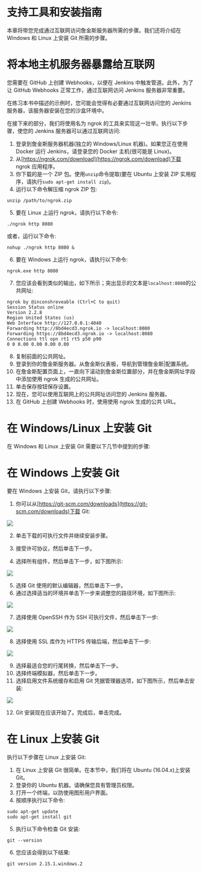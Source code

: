 # 支持工具和安装指南

本章将带您完成通过互联网访问詹金斯服务器所需的步骤。我们还将介绍在 Windows 和 Linux 上安装 Git 所需的步骤。

# 将本地主机服务器暴露给互联网

您需要在 GitHub 上创建 Webhooks，以便在 Jenkins 中触发管道。此外，为了让 GitHub Webhooks 正常工作，通过互联网访问 Jenkins 服务器非常重要。

在练习本书中描述的示例时，您可能会觉得有必要通过互联网访问您的 Jenkins 服务器，该服务器安装在您的沙盒环境中。

在接下来的部分，我们将使用名为 ngrok 的工具来实现这一壮举。执行以下步骤，使您的 Jenkins 服务器可以通过互联网访问:

1.  登录到詹金斯服务器机器(独立的 Windows/Linux 机器)。如果您正在使用 Docker 运行 Jenkins，请登录您的 Docker 主机(很可能是 Linux)。
2.  从[https://ngrok.com/download](https://ngrok.com/download)下载 ngrok 应用程序。
3.  你下载的是一个 ZIP 包。使用`unzip`命令提取(要在 Ubuntu 上安装 ZIP 实用程序，请执行`sudo apt-get install zip`)。
4.  运行以下命令解压缩 ngrok ZIP 包:

```
unzip /path/to/ngrok.zip 
```

5.  要在 Linux 上运行 ngrok，请执行以下命令:

```
./ngrok http 8080
```

或者，运行以下命令:

```
nohup ./ngrok http 8080 & 
```

6.  要在 Windows 上运行 ngrok，请执行以下命令:

```
ngrok.exe http 8080 
```

7.  您应该会看到类似的输出，如下所示；突出显示的文本是`localhost:8080`的公共网址:

```
ngrok by @inconshreveable (Ctrl+C to quit)
Session Status online
Version 2.2.8
Region United States (us)
Web Interface http://127.0.0.1:4040
Forwarding http://8bd4ecd3.ngrok.io -> localhost:8080
Forwarding https://8bd4ecd3.ngrok.io -> localhost:8080
Connections ttl opn rt1 rt5 p50 p90
0 0 0.00 0.00 0.00 0.00
```

8.  复制前面的公共网址。
9.  登录到你的詹金斯服务器。从詹金斯仪表板，导航到管理詹金斯|配置系统。
10.  在詹金斯配置页面上，一直向下滚动到詹金斯位置部分，并在詹金斯网址字段中添加使用 ngrok 生成的公共网址。
11.  单击保存按钮保存设置。
12.  现在，您可以使用互联网上的公共网址访问您的 Jenkins 服务器。
13.  在 GitHub 上创建 Webhooks 时，使用使用 ngrok 生成的公共 URL。

# 在 Windows/Linux 上安装 Git

在 Windows 和 Linux 上安装 Git 需要以下几节中提到的步骤:

# 在 Windows 上安装 Git

要在 Windows 上安装 Git，请执行以下步骤:

1.  你可以从[https://git-scm.com/downloads](https://git-scm.com/downloads)下载 Git:

![](img/543e7ac9-a837-45f2-82aa-1033ba4c90f3.png)

2.  单击下载的可执行文件并继续安装步骤。
3.  接受许可协议，然后单击下一步。

4.  选择所有组件，然后单击下一步，如下图所示:

![](img/70a2cfcc-7a3c-4f85-b438-19758ffc344a.png)

5.  选择 Git 使用的默认编辑器，然后单击下一步。
6.  通过选择适当的环境并单击下一步来调整您的路径环境，如下图所示:

![](img/7e00da7d-1594-45c3-a4c8-b5dcc47d36db.png)

7.  选择使用 OpenSSH 作为 SSH 可执行文件，然后单击下一步:

![](img/a91a9b4f-ab79-4d6e-8dcf-6753a1aa2abf.png)

8.  选择使用 SSL 库作为 HTTPS 传输后端，然后单击下一步:

![](img/b2feda19-1af0-4cd0-914a-e946f6530d95.png)

9.  选择最适合您的行尾转换，然后单击下一步。
10.  选择终端模拟器，然后单击下一步。
11.  选择启用文件系统缓存和启用 Git 凭据管理器选项，如下图所示，然后单击安装:

![](img/7893ad9f-9cf8-46ab-9c90-627ab0fe920f.png)

12.  Git 安装现在应该开始了。完成后，单击完成。

# 在 Linux 上安装 Git

执行以下步骤在 Linux 上安装 Git:

1.  在 Linux 上安装 Git 很简单。在本节中，我们将在 Ubuntu (16.04.x)上安装 Git。
2.  登录你的 Ubuntu 机器。请确保您具有管理员权限。
3.  打开一个终端，以防使用图形用户界面。
4.  按顺序执行以下命令:

```
sudo apt-get update 
sudo apt-get install git
```

5.  执行以下命令检查 Git 安装:

```
git --version
```

6.  您应该会得到以下结果:

```
git version 2.15.1.windows.2
```